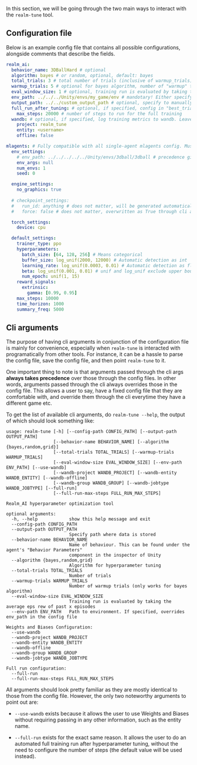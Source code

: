 In this section, we will be going through the two main ways to interact with the `realm-tune` tool.

## Configuration file
Below is an example config file that contains all possible configurations, alongside comments that describe the fields. 

```yaml
realm_ai:
  behavior_name: 3DBallHard # optional
  algorithm: bayes # or random, optional, default: bayes
  total_trials: 3 # total number of trials (inclusive of warmup_trials), optional, default: 5
  warmup_trials: 5 # optional for bayes algorithm, number of "warmup" trials where random hyperparams are used. Ignored for other algorithms. Default val is 5
  eval_window_size: 1 # optional, training run is evaluated by taking the average eps rew of past x episodes. Default val is 1
  env_path: ../../../Unity/envs/my_game/env # mandotary! Either specify here, or under env_path settings below. Setting here takes precedence.
  output_path: ../../custom_output_path # optional, specify to manually specify folder name, or to continue running
  full_run_after_tuning: # optional, if specified, config in "best_trial" folder will be changed to reflect the following settings(i.e., max_steps). Leave it out if no training is to be done after tuning. 
    max_steps: 20000 # number of steps to run for the full training
  wandb: # optional, if specified, log training metrics to wandb. Leave it out if wandb is not to be used.
    project: realm_tune 
    entity: <username>
    offline: false 

mlagents: # Fully compatible with all single-agent mlagents config. Must use default_settings for hyperparameters!
  env_settings:
    # env_path: ../../../../../Unity/envs/3dball/3dball # precedence given to env_path above
    env_args: null
    num_envs: 1
    seed: 0

  engine_settings:
    no_graphics: true
  
  # checkpoint_settings: 
  #   run_id: anything # does not matter, will be generated automatically
  #   force: false # does not matter, overwritten as True through cli argument

  torch_settings:
    device: cpu

  default_settings:
    trainer_type: ppo
    hyperparameters:
      batch_size: [64, 128, 256] # Means categorical
      buffer_size: log_unif(2000, 12000) # Automatic detection as int
      learning_rate: log_unif(0.0003, 0.01) # Automatic detection as float
      beta: log_unif(0.001, 0.01) # unif and log_unif exclude upper bound - [0.001, 0.01)
      num_epoch: unif(1, 15)
    reward_signals:
      extrinsic:
        gamma: [0.99, 0.95]
    max_steps: 10000
    time_horizon: 1000
    summary_freq: 5000
```

## Cli arguments
The purpose of having cli arguments in conjunction of the configuration file is mainly for convenience, especially when `realm-tune` is interacted with programatically from other tools. For instance, it can be a hassle to parse the config file, save the config file, and then point `realm-tune` to it. 

One important thing to note is that arguments passed through the cli args **always takes precedence** over those through the config files. In other words, arguments passed through the cli always overrides those in the config file. This allows a user to say, have a fixed config file that they are comfortable with, and override them through the cli everytime they have a different game etc.

To get the list of available cli arguments, do `realm-tune --help`, the output of which should look something like:
```
usage: realm-tune [-h] [--config-path CONFIG_PATH] [--output-path OUTPUT_PATH]
                  [--behavior-name BEHAVIOR_NAME] [--algorithm {bayes,random,grid}]
                  [--total-trials TOTAL_TRIALS] [--warmup-trials WARMUP_TRIALS]
                  [--eval-window-size EVAL_WINDOW_SIZE] [--env-path ENV_PATH] [--use-wandb]
                  [--wandb-project WANDB_PROJECT] [--wandb-entity WANDB_ENTITY] [--wandb-offline]
                  [--wandb-group WANDB_GROUP] [--wandb-jobtype WANDB_JOBTYPE] [--full-run]
                  [--full-run-max-steps FULL_RUN_MAX_STEPS]

Realm_AI hyperparameter optimization tool

optional arguments:
  -h, --help            show this help message and exit
  --config-path CONFIG_PATH
  --output-path OUTPUT_PATH
                        Specify path where data is stored
  --behavior-name BEHAVIOR_NAME
                        Name of behaviour. This can be found under the agent's "Behavior Parameters"
                        component in the inspector of Unity
  --algorithm {bayes,random,grid}
                        Algorithm for hyperparameter tuning
  --total-trials TOTAL_TRIALS
                        Number of trials
  --warmup-trials WARMUP_TRIALS
                        Number of warmup trials (only works for bayes algorithm)
  --eval-window-size EVAL_WINDOW_SIZE
                        Training run is evaluated by taking the average eps rew of past x episodes
  --env-path ENV_PATH   Path to environment. If specified, overrides env_path in the config file

Weights and Biases Configuration:
  --use-wandb
  --wandb-project WANDB_PROJECT
  --wandb-entity WANDB_ENTITY
  --wandb-offline
  --wandb-group WANDB_GROUP
  --wandb-jobtype WANDB_JOBTYPE

Full run configuration:
  --full-run
  --full-run-max-steps FULL_RUN_MAX_STEPS
```

All arguments should look pretty familiar as they are mostly identical to those from the config file. However, the only two noteworthy arguments to point out are:

- `--use-wandb` exists because it allows the user to use Weights and Biases without requiring passing in any other information, such as the entity name.

- `--full-run` exists for the exact same reason. It allows the user to do an automated full training run after hyperparameter tuning, without the need to configure the number of steps (the default value will be used instead).